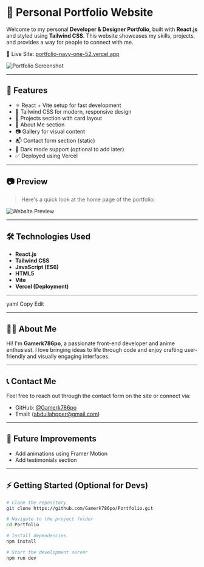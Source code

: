 # 🎨 Personal Portfolio Website

Welcome to my personal **Developer & Designer Portfolio**, built with **React.js** and styled using **Tailwind CSS**. This website showcases my skills, projects, and provides a way for people to connect with me.

🚀 Live Site: [portfolio-navy-one-52.vercel.app](https://portfolio-navy-one-52.vercel.app/)

![Portfolio Screenshot](https://raw.githubusercontent.com/Gamerk786po/Portfolio/main/public/preview.png)

---

## 📁 Features

- ⚛️ React + Vite setup for fast development
- 🎨 Tailwind CSS for modern, responsive design
- 🧠 Projects section with card layout
- 📝 About Me section
- 📷 Gallery for visual content
- 📬 Contact form section (static)
- 🌙 Dark mode support (optional to add later)
- ✅ Deployed using Vercel

---

## 📷 Preview

> Here's a quick look at the home page of the portfolio:

![Website Preview](https://raw.githubusercontent.com/Gamerk786po/Portfolio/main/public/preview.gif)

---

## 🛠️ Technologies Used

- **React.js**
- **Tailwind CSS**
- **JavaScript (ES6)**
- **HTML5**
- **Vite**
- **Vercel (Deployment)**

---

yaml
Copy
Edit

---

## 🧑‍🎨 About Me

Hi! I'm **Gamerk786po**, a passionate front-end developer and anime enthusiast. I love bringing ideas to life through code and enjoy crafting user-friendly and visually engaging interfaces.

---

## 📞 Contact Me

Feel free to reach out through the contact form on the site or connect via:

- GitHub: [@Gamerk786po](https://github.com/Gamerk786po)
- Email: (abdullahpper@gmail.com)

---

## 🧪 Future Improvements

- Add animations using Framer Motion
- Add testimonials section
---

## ⚡ Getting Started (Optional for Devs)

```bash
# Clone the repository
git clone https://github.com/Gamerk786po/Portfolio.git

# Navigate to the project folder
cd Portfolio

# Install dependencies
npm install

# Start the development server
npm run dev
